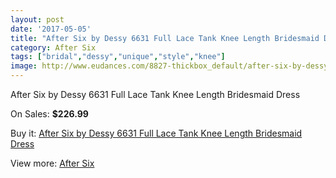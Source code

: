 ```yaml
---
layout: post
date: '2017-05-05'
title: "After Six by Dessy 6631 Full Lace Tank Knee Length Bridesmaid Dress"
category: After Six
tags: ["bridal","dessy","unique","style","knee"]
image: http://www.eudances.com/8827-thickbox_default/after-six-by-dessy-6631-full-lace-tank-knee-length-bridesmaid-dress.jpg
---
```

After Six by Dessy 6631 Full Lace Tank Knee Length Bridesmaid Dress

On Sales: **$226.99**
<a href="https://www.eudances.com/en/after-six/2977-after-six-by-dessy-6631-full-lace-tank-knee-length-bridesmaid-dress.html"><amp-img layout="responsive" width="600" height="600" src="//www.eudances.com/8827-thickbox_default/after-six-by-dessy-6631-full-lace-tank-knee-length-bridesmaid-dress.jpg" alt="After Six by Dessy 6631 Full Lace Tank Knee Length Bridesmaid Dress 0" /></a>
<a href="https://www.eudances.com/en/after-six/2977-after-six-by-dessy-6631-full-lace-tank-knee-length-bridesmaid-dress.html"><amp-img layout="responsive" width="600" height="600" src="//www.eudances.com/8830-thickbox_default/after-six-by-dessy-6631-full-lace-tank-knee-length-bridesmaid-dress.jpg" alt="After Six by Dessy 6631 Full Lace Tank Knee Length Bridesmaid Dress 1" /></a>
<a href="https://www.eudances.com/en/after-six/2977-after-six-by-dessy-6631-full-lace-tank-knee-length-bridesmaid-dress.html"><amp-img layout="responsive" width="600" height="600" src="//www.eudances.com/8829-thickbox_default/after-six-by-dessy-6631-full-lace-tank-knee-length-bridesmaid-dress.jpg" alt="After Six by Dessy 6631 Full Lace Tank Knee Length Bridesmaid Dress 2" /></a>
<a href="https://www.eudances.com/en/after-six/2977-after-six-by-dessy-6631-full-lace-tank-knee-length-bridesmaid-dress.html"><amp-img layout="responsive" width="600" height="600" src="//www.eudances.com/8828-thickbox_default/after-six-by-dessy-6631-full-lace-tank-knee-length-bridesmaid-dress.jpg" alt="After Six by Dessy 6631 Full Lace Tank Knee Length Bridesmaid Dress 3" /></a>

Buy it: [After Six by Dessy 6631 Full Lace Tank Knee Length Bridesmaid Dress](https://www.eudances.com/en/after-six/2977-after-six-by-dessy-6631-full-lace-tank-knee-length-bridesmaid-dress.html "After Six by Dessy 6631 Full Lace Tank Knee Length Bridesmaid Dress")

View more: [After Six](https://www.eudances.com/en/50-after-six "After Six")